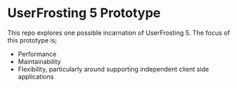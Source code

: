 # UserFrosting 5 Prototype

This repo explores one possible incarnation of UserFrosting 5. The focus of this prototype is;
* Performance
* Maintainability
* Flexibility, particularly around supporting independent client side applications
